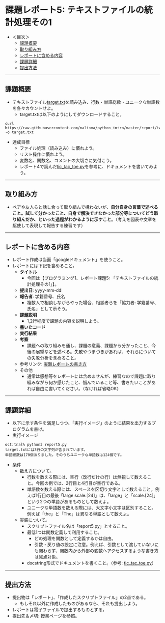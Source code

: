 # 課題レポート5: テキストファイルの統計処理その1

- ＜目次＞
  - <a href="#abst">課題概要</a>
  - <a href="#howto">取り組み方</a>
  - <a href="#report">レポートに含める内容</a>
  - <a href="#level1">課題詳細</a>
  - <a href="#upload">提出方法</a>

<hr>

## <a name="abst">課題概要</a>
- テキストファイル[target.txt](./target.txt)を読み込み、行数・単語総数・ユニークな単語数を各々カウントせよ。
  - target.txtは以下のようにしてダウンロードすること。

```
curl https://raw.githubusercontent.com/naltoma/python_intro/master/report/target.txt -o target.txt
```

- 達成目標
  - ファイル処理（読み込み）に慣れよう。
  - リスト操作に慣れよう。
  - 変数名、関数名、コメントの大切さに気付こう。
  - レポート4で読んだ[tic_tac_toe.py](https://github.com/naltoma/python_intro/blob/master/report/tic_tac_toe.py)を参考に、ドキュメントを書いてみよう。

<hr>

## <a name="howto">取り組み方</a>
- ペアや友人らと話し合って取り組んで構わないが、**自分自身の言葉で述べること。試して分かったこと、自身で解決できなかった部分等についてどう取り組んだか、といった過程がわかるように示すこと**。（考えを図表や文章を駆使して表現して報告する練習です）

<hr>

## <a name="report">レポートに含める内容</a>
- レポート作成は当面「googleドキュメント」を使うこと。
- レポートには下記を含めること。
  - **タイトル**
    - 今回は【プログラミング1、レポート課題5: 「テキストファイルの統計処理その1」】。
  - **提出日**: yyyy-mm-dd
  - **報告者**: 学籍番号、氏名
    - 複数人で相談しながらやった場合、相談者らを「協力者: 学籍番号、氏名」として示そう。
  - **課題説明**
    - 1,2行程度で課題の内容を説明しよう。
  - **書いたコード**
  - **実行結果**
  - **考察**
    - 課題への取り組みを通し、課題の意義、課題から分かったこと、今後の展望などを述べる。失敗やつまづきがあれば、それらについての失敗分析を含めること。
  - 参考リンク: [実験レポートの書き方](http://www.report.gusoku.net/jikken/jikkenreport.html)
  - その他
    - 通常は感想等をレポートには含めませんが、練習なので課題に取り組みながら何か感じたこと、悩んでいること等、書きたいことがあれば自由に書いてください。（なければ省略OK）

<hr>

## <a name="level">課題詳細</a>
- 以下に示す条件を満足しつつ、「実行イメージ」のように結果を出力するプログラムを書け。
- 実行イメージ

```
oct:tnal% python3 report5.py
target.txtには3行の文字列が含まれています。
単語総数は170個ありました。そのうちユニークな単語数は124個です。
```

- 条件
  - 数え方について。
    - 行数を数える際には、空行（改行だけの行）は無視して数えること。今回の例では、2行目と4行目が空行である。
    - 単語数を数える際には、スペースを区切り文字として数えること。例えば1行目の最後「large scale.[24]」は、「large」と「scale.[24]」という2つの単語があるものとして数えよ。
    - ユニークな単語数を数える際には、大文字小文字は区別すること。例えば「the」と「The」は異なる単語として数えよ。
  - 実装について。
    - スクリプトファイル名は「report5.py」とすること。
    - 最低1つは関数定義して利用すること。
      - どの処理を関数として定義するかは自由。
      - 引数・戻り値の設定に注意。例えば、引数として渡していないにも関わらず、関数内から外部の変数へアクセスするような書き方は減点対象。
    - docstring形式でドキュメントを書くこと。（参考: [tic_tac_toe.py](https://github.com/naltoma/python_intro/blob/master/report/tic_tac_toe.py)）

<hr>

## <a name="upload">提出方法</a>
- 提出物は「レポート」、「作成したスクリプトファイル」の2点である。
  - もしそれ以外に作成したものがあるなら、それも提出しよう。
- レポートは電子ファイルで提出するものとする。
- 提出先＆〆切: 授業ページを参照。
